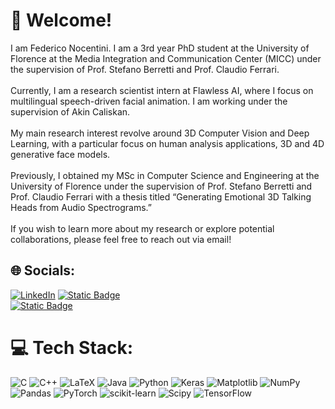 
# 💫 Welcome!
I am Federico Nocentini. I am a 3rd year PhD student at the University of Florence at the Media Integration and Communication Center (MICC) under the supervision of Prof. Stefano Berretti and Prof. Claudio Ferrari.<br><br>Currently, I am a research scientist intern at Flawless AI, where I focus on multilingual speech-driven facial animation. I am working under the supervision of Akin Caliskan.<br><br>My main research interest revolve around 3D Computer Vision and Deep Learning, with a particular focus on human analysis applications, 3D and 4D generative face models.<br><br>Previously, I obtained my MSc in Computer Science and Engineering at the University of Florence under the supervision of Prof. Stefano Berretti and Prof. Claudio Ferrari with a thesis titled “Generating Emotional 3D Talking Heads from Audio Spectrograms.”<br><br>If you wish to learn more about my research or explore potential collaborations, please feel free to reach out via email!


## 🌐 Socials:
[![LinkedIn](https://img.shields.io/badge/LinkedIn-%230077B5.svg?logo=linkedin&logoColor=white)](https://linkedin.com/in/federiconocentini)
[![Static Badge](https://img.shields.io/badge/Scholar-brightgreen)](https://scholar.google.com/citations?user=EpQCpoUAAAAJ&hl=en)  
[![Static Badge](https://img.shields.io/badge/PersonalPage-red)](https://fedenoce.github.io/)  


# 💻 Tech Stack:
![C](https://img.shields.io/badge/c-%2300599C.svg?style=for-the-badge&logo=c&logoColor=white) ![C++](https://img.shields.io/badge/c++-%2300599C.svg?style=for-the-badge&logo=c%2B%2B&logoColor=white) ![LaTeX](https://img.shields.io/badge/latex-%23008080.svg?style=for-the-badge&logo=latex&logoColor=white) ![Java](https://img.shields.io/badge/java-%23ED8B00.svg?style=for-the-badge&logo=openjdk&logoColor=white) ![Python](https://img.shields.io/badge/python-3670A0?style=for-the-badge&logo=python&logoColor=ffdd54) ![Keras](https://img.shields.io/badge/Keras-%23D00000.svg?style=for-the-badge&logo=Keras&logoColor=white) ![Matplotlib](https://img.shields.io/badge/Matplotlib-%23ffffff.svg?style=for-the-badge&logo=Matplotlib&logoColor=black) ![NumPy](https://img.shields.io/badge/numpy-%23013243.svg?style=for-the-badge&logo=numpy&logoColor=white) ![Pandas](https://img.shields.io/badge/pandas-%23150458.svg?style=for-the-badge&logo=pandas&logoColor=white) ![PyTorch](https://img.shields.io/badge/PyTorch-%23EE4C2C.svg?style=for-the-badge&logo=PyTorch&logoColor=white) ![scikit-learn](https://img.shields.io/badge/scikit--learn-%23F7931E.svg?style=for-the-badge&logo=scikit-learn&logoColor=white) ![Scipy](https://img.shields.io/badge/SciPy-%230C55A5.svg?style=for-the-badge&logo=scipy&logoColor=%white) ![TensorFlow](https://img.shields.io/badge/TensorFlow-%23FF6F00.svg?style=for-the-badge&logo=TensorFlow&logoColor=white)
